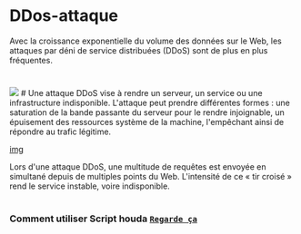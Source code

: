 # DDos-attaque
Avec la croissance exponentielle du volume des données sur le Web, les attaques par déni de service distribuées (DDoS) sont de plus en plus fréquentes.
#
<img src="https://www.ovh.com/tn/files/IlluQuestceQue_0.png">
#
Une attaque DDoS vise à rendre un serveur, un service ou une infrastructure indisponible. L'attaque peut prendre différentes formes : une saturation de la bande passante du serveur pour le rendre injoignable, un épuisement des ressources système de la machine, l'empêchant ainsi de répondre au trafic légitime.

[img](https://www.ovh.com/tn/files/IlluZombie.png)

Lors d'une attaque DDoS, une multitude de requêtes est envoyée en simultané depuis de multiples points du Web. L'intensité de ce « tir croisé » rend le service instable, voire indisponible.



#
### Comment utiliser Script houda [`Regarde ça`](http://www.youtube.com/watch?v=HVbRUsiX2EPo)
